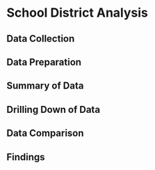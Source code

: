 # School District Analysis
## Data Collection

## Data Preparation

## Summary of Data

## Drilling Down of Data

## Data Comparison

## Findings
